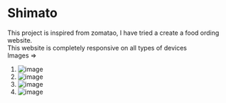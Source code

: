 # Shimato

This project is inspired from zomatao, I have tried a create a food ording website. <br>
This website is completely responsive on all types of devices <br>
Images => 
  
  1. ![image](https://user-images.githubusercontent.com/71517975/131453087-c46dc5ad-bcdb-42ba-a6ec-871e55d634c8.png)
  2. ![image](https://user-images.githubusercontent.com/71517975/131453339-c1883150-3442-436b-a798-56022f304a6e.png)
  3. ![image](https://user-images.githubusercontent.com/71517975/131453699-942690f7-711d-4cc5-8ea8-14ab3600e9e7.png)
  4. ![image](https://user-images.githubusercontent.com/71517975/131453412-4d2f9b28-d224-4379-9dec-147a2fab823d.png)
  
